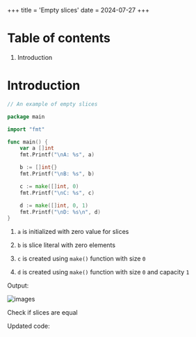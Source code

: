 +++
title = 'Empty slices'
date = 2024-07-27
+++

# Table of contents

1. Introduction

# Introduction

```go
// An example of empty slices

package main

import "fmt"

func main() {
	var a []int
	fmt.Printf("\nA: %s", a)

	b := []int{}
	fmt.Printf("\nB: %s", b)

	c := make([]int, 0)
	fmt.Printf("\nC: %s", c)

	d := make([]int, 0, 1)
	fmt.Printf("\nD: %s\n", d)
}
```

1. `a` is initialized with zero value for slices

2. `b` is slice literal with zero elements

3. `c` is created using `make()` function with size `0`

4. `d` is created using `make()` function with size `0` and capacity `1`

Output:

![images](/golang/post-2/1.png)

Check if slices are equal

Updated code:

```go

```